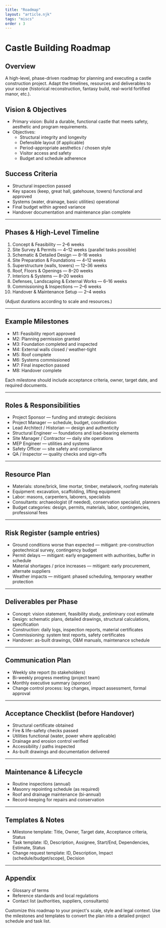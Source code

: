 ```yaml
---
title: "Roadmap"
layout: "article.njk"
tags: "miscs"
order : 3
---
```


# Castle Building Roadmap

## Overview
A high-level, phase-driven roadmap for planning and executing a castle construction project. Adapt the timelines, resources and deliverables to your scope (historical reconstruction, fantasy build, real-world fortified manor, etc.).

## Vision & Objectives
- Primary vision: Build a durable, functional castle that meets safety, aesthetic and program requirements.
- Objectives:
    - Structural integrity and longevity
    - Defensible layout (if applicable)
    - Period-appropriate aesthetics / chosen style
    - Visitor access and safety
    - Budget and schedule adherence

## Success Criteria
- Structural inspection passed
- Key spaces (keep, great hall, gatehouse, towers) functional and approved
- Systems (water, drainage, basic utilities) operational
- Final budget within agreed variance
- Handover documentation and maintenance plan complete

---

## Phases & High-Level Timeline
1. Concept & Feasibility — 2–6 weeks
2. Site Survey & Permits — 4–12 weeks (parallel tasks possible)
3. Schematic & Detailed Design — 8–16 weeks
4. Site Preparation & Foundations — 4–12 weeks
5. Superstructure (walls, towers) — 12–36 weeks
6. Roof, Floors & Openings — 8–20 weeks
7. Interiors & Systems — 8–20 weeks
8. Defenses, Landscaping & External Works — 6–16 weeks
9. Commissioning & Inspections — 2–6 weeks
10. Handover & Maintenance Setup — 2–4 weeks

(Adjust durations according to scale and resources.)

---

## Example Milestones
- M1: Feasibility report approved
- M2: Planning permission granted
- M3: Foundation completed and inspected
- M4: External walls closed / weather-tight
- M5: Roof complete
- M6: Systems commissioned
- M7: Final inspection passed
- M8: Handover complete

Each milestone should include acceptance criteria, owner, target date, and required documents.

---

## Roles & Responsibilities
- Project Sponsor — funding and strategic decisions
- Project Manager — schedule, budget, coordination
- Lead Architect / Historian — design and authenticity
- Structural Engineer — foundations and load-bearing elements
- Site Manager / Contractor — daily site operations
- MEP Engineer — utilities and systems
- Safety Officer — site safety and compliance
- QA / Inspector — quality checks and sign-offs

---

## Resource Plan
- Materials: stone/brick, lime mortar, timber, metalwork, roofing materials
- Equipment: excavation, scaffolding, lifting equipment
- Labor: masons, carpenters, laborers, specialists
- Consultants: archaeologist (if needed), conservation specialist, planners
- Budget categories: design, permits, materials, labor, contingencies, professional fees

---

## Risk Register (sample entries)
- Ground conditions worse than expected — mitigant: pre-construction geotechnical survey, contingency budget
- Permit delays — mitigant: early engagement with authorities, buffer in schedule
- Material shortages / price increases — mitigant: early procurement, alternate suppliers
- Weather impacts — mitigant: phased scheduling, temporary weather protection

---

## Deliverables per Phase
- Concept: vision statement, feasibility study, preliminary cost estimate
- Design: schematic plans, detailed drawings, structural calculations, specification
- Construction: daily logs, inspection reports, material certificates
- Commissioning: system test reports, safety certificates
- Handover: as-built drawings, O&M manuals, maintenance schedule

---

## Communication Plan
- Weekly site report (to stakeholders)
- Bi-weekly progress meeting (project team)
- Monthly executive summary (sponsor)
- Change control process: log changes, impact assessment, formal approval

---

## Acceptance Checklist (before Handover)
- Structural certificate obtained
- Fire & life-safety checks passed
- Utilities functional (water, power where applicable)
- Drainage and erosion control verified
- Accessibility / paths inspected
- As-built drawings and documentation delivered

---

## Maintenance & Lifecycle
- Routine inspections (annual)
- Masonry repointing schedule (as required)
- Roof and drainage maintenance (bi-annual)
- Record-keeping for repairs and conservation

---

## Templates & Notes
- Milestone template: Title, Owner, Target date, Acceptance criteria, Status
- Task template: ID, Description, Assignee, Start/End, Dependencies, Estimate, Status
- Change request template: ID, Description, Impact (schedule/budget/scope), Decision

---

## Appendix
- Glossary of terms
- Reference standards and local regulations
- Contact list (authorities, suppliers, consultants)

Customize this roadmap to your project's scale, style and legal context. Use the milestones and templates to convert the plan into a detailed project schedule and task list.